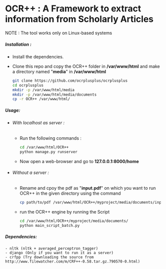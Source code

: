 # OCR++ : A Framework to extract information from Scholarly Articles 

NOTE : The tool works only on Linux-based systems

##### Installation : 
  - Install the dependencies.
  - Clone this repo and copy the OCR++ folder in  **/var/www/html** and make a directory named "**media**" in **/var/www/html**
  
      ```sh
      git clone https://github.com/ocrplusplus/ocrplusplus
      cd ocrplusplus
      mkdir -p /var/www/html/media
      mkdir -p /var/www/html/media/documents
      cp -r OCR++ /var/www/html/ 
      ```

##### Usage:
  - ###### With localhost as server :
    - Run the following commands : 
    
        ```sh
        cd /var/www/html/OCR++
        python manage.py runserver
        ```
    - Now open a web-browser and go to **127.0.0.1:8000/home**
    
  - ###### Without a server : 
    - Rename and cpoy the pdf as "**input.pdf**" on which you want to run OCR++ in the given directory using the command 
    
        ```sh
        cp path/to/pdf /var/www/html/OCR++/myproject/media/documents/input.pdf
        ```
    - run the OCR++ engine by running the Script
    
        ```sh
        cd /var/www/html/OCR++/myproject/media/documents/
        python main_script_batch.py
        ```

##### Dependencies:
    - nltk (nltk + averaged_perceptron_tagger)
    - django (Only if you want to run it as a server)
    - crfpp (Try downloading the source from http://www.filewatcher.com/m/CRF++-0.58.tar.gz.790570-0.html)
    

